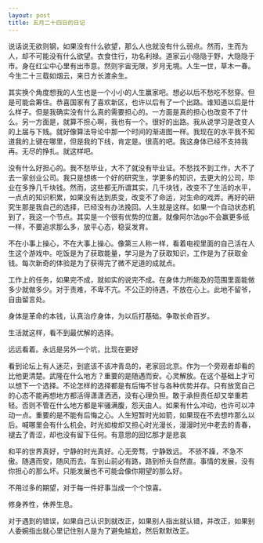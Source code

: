 ```yaml
---
layout: post
title: 五月二十四日的日记
---
```


说话说无欲则钢，如果没有什么欲望，那么人也就没有什么弱点。然而，生而为人，却不可能没有什么欲望。衣食住行，功名利禄。道家云小隐隐于野，大隐隐于市。身在红尘中心里有出市意。然则宇宙无限，岁月无境。人生一世，草木一春。今生二十三载如烟云，来日方长渡余生。

其实换个角度想我的人生也是一个小小的人生赢家吧。想必以后不愁吃不愁穿。但是可能会筹住。恭喜国家有了喜欢新区，也许以后有了一个出路。谁知道以后是什么样子。但是我确实没有什么真的需要担心的。一方面是真的担心也改变不了什么。另一方面是，就算不担心啊，我也有一个。很好的出路。我从说学习是改变人的上届与下贱。就好像算法导论中那一个时间的渐进图一样。我现在的水平我不知道我的上键在哪里，但是我的下线，肯定是。很高的吧。我这身体已经不支持我再。无尽的挣扎。就这样吧。

没有什么好担心的。我不愁毕业，大不了就没有毕业证。不愁找不到工作，大不了去一家创业公司。我只是想练一个好的研究生，学更多的知识，去更大的公司，毕业在多挣几千块钱。然而，这些都无所谓其实，几千块钱，改变不了生活的水平，一点点的知识积累，如果没有达到质变，改变不了命运，对生命的戏弄。再好的研究生那是我自己的选择，已经没有办法挽回。人生就是这样。如果一个自动状态机到了，我这一个节点。其实是一个很有优势的位置。就像阿尔法go不会赢更多纸一样，不要追求那么多，放平心态，稳妥发育。

不在小事上操心，不在大事上操心。像第三人称一样，看着电视里面的自己活在人生这个游戏中。吃饭是为了获取能量，学习是为了获取知识，工作是为了获取金钱。每次新奇的体验是为了获得完了微不足道的成就点。

工作上的任务，如果完不成，就如实的说完不成。在身体力所能及的范围里面能做多少就做多少。对于责难，不卑不亢。不公正的待遇，不放在心上。此地不留爷，自由留言处。

身体是革命的本钱，认真治疗身体，为以后打基础。争取长命百岁。

生活就这样，看不到最优解的选择。

远远看着。永远是另外一个坑，比现在更好

看到论坛上有人迷茫，到底该不该冲青岛的，老家回北京。作为一个旁观者却看的比他更清楚。武隆在什么地方？重要的是随遇而安。心灵解放。在这个基础上才可以想下一个选择。不论怎样的选择都是有后悔不甘与各种优势并存。只有放宽自己的心态不能再想地方都活得潇潇洒洒，没有心理负担。敢于承担责任却又举重若轻。否则不管在什么地方都是牢骚满腹，怨天由人。如果有什么冲动，也许可以冲动一点。重要的是不能有后悔之心。人生短暂时光如箭，如果现在不去想咋那么以后。喊哪里会有什么机会。时光如梭却又担心时光漫长，漫漫时光中老去的青春，褪去了青涩，却也没有留下任何。有意思的回忆那才是悲哀

和平的世界真好，宁静的时光真好。心无旁骛，宁静致远。
不骄不躁，不急不傲。随遇而安，随风而去。车到山前必有路，路到桥头自然直。事情的发展，没有你担心的那么坏。只能发展也不可能会像你期望的那么好。

不用过多的期望，对于每一件好事当成一个个惊喜。

修身养性，休养生息。

对于遇到的错误，如果自己认识到就改正，如果别人指出就认错，并改正，如果别人委婉指出就心里记住别人是为了避免尴尬，然后默默改正。
